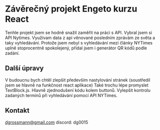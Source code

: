 # Závěrečný projekt Engeto kurzu React

Tenhle projekt jsem se hodně snažil zaměřit na práci s API. Vybral jsem si API Nytimes. Využívam data z api věnované posledním zprávám ze světa a taky vyhledávání. Protože jsem nebyl s vyhledávání mezi články NYTimes uplně stoprocentně spokolejený, přidal jsem i generátor QR kódů podle zadání. 

## Další úpravy
V budoucnu bych chtěl zlepšit především nastylování stránek (soustředil jsem se hlavně na funkčnost react aplikace)
Také trochu lépe promyslet TextBlock.js. Hlavně zjednodušení kódu kolem buttonů.
Vylepšit kontrolu zadaných termínů při vyhledávání pomocí API NYTimes. 

## Kontakt
dgrossmann@gmail.com
discord: dg0015

